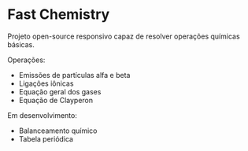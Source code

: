 # Fast Chemistry

Projeto open-source responsivo capaz de resolver operações químicas básicas. 

Operações:
 - Emissões de partículas alfa e beta
 - Ligações iônicas
 - Equação geral dos gases
 - Equação de Clayperon

Em desenvolvimento:
 - Balanceamento químico
 - Tabela periódica
